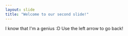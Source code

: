 ```yaml
---
layout: slide
title: "Welcome to our second slide!"
---
```

I know that I'm a genius :D
Use the left arrow to go back!
